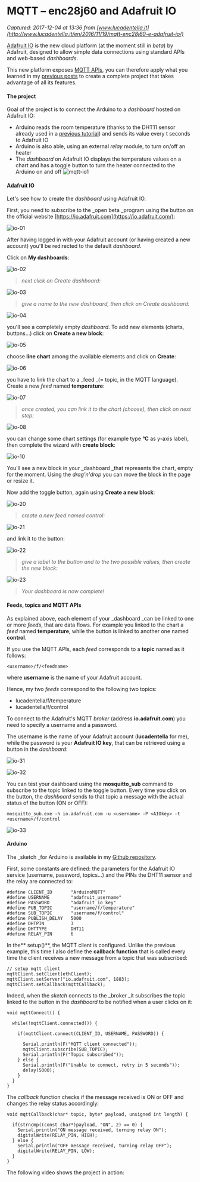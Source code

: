 # MQTT – enc28j60 and Adafruit IO

_Captured: 2017-12-04 at 13:36 from [www.lucadentella.it](http://www.lucadentella.it/en/2016/11/19/mqtt-enc28j60-e-adafruit-io/)_

[Adafruit IO](https://io.adafruit.com/) is the new cloud platform (at the moment still in _beta_) by Adafruit, designed to allow simple data connections using standard APIs and web-based _dashboards_.

This new platform exposes [MQTT APIs](https://learn.adafruit.com/adafruit-io/mqtt-api), you can therefore apply what you learned in my [previous posts](http://www.lucadentella.it/en/category/mqtt/) to create a complete project that takes advantage of all its features.

#### The project

Goal of the project is to connect the Arduino to a _dashboard_ hosted on Adafruit IO:

  * Arduino reads the room temperature (thanks to the DHT11 sensor already used in a [previous tutorial](http://www.lucadentella.it/en/2016/11/02/mqtt-enc28j60-e-arduino-22/)) and sends its value every t seconds to Adafruit IO
  * Arduino is also able, using an external _relay_ module, to turn on/off an heater
  * The _dashboard_ on Adafruit IO displays the temperature values on a chart and has a toggle button to turn the heater connected to the Arduino on and off
![mqtt-io1](http://www.lucadentella.it/blog/wp-content/uploads/2016/11/mqtt-io1.jpg)

#### Adafruit IO

Let's see how to create the _dashboard_ using Adafruit IO.

First, you need to subscribe to the _open beta _program using the button on the official website [https://io.adafruit.com](https://io.adafruit.com/):

![io-01](http://www.lucadentella.it/blog/wp-content/uploads/2016/11/io-01.jpg)

After having logged in with your Adafruit account (or having created a new account) you'll be redirected to the default _dashboard_.

Click on **My dashboards**:

![io-02](http://www.lucadentella.it/blog/wp-content/uploads/2016/11/io-02.jpg)

> _next click on Create dashboard:_

![io-03](http://www.lucadentella.it/blog/wp-content/uploads/2016/11/io-03.jpg)

> _give a name to the new dashboard, then click on Create dashboard:_

![io-04](http://www.lucadentella.it/blog/wp-content/uploads/2016/11/io-04.jpg)

you'll see a completely empty _dashboard_. To add new elements (charts, buttons…) click on **Create a new block**:

![io-05](http://www.lucadentella.it/blog/wp-content/uploads/2016/11/io-05.jpg)

choose **line chart** among the available elements and click on **Create**:

![io-06](http://www.lucadentella.it/blog/wp-content/uploads/2016/11/io-06.jpg)

you have to link the chart to a _feed _(= topic, in the MQTT language). Create a new _feed_ named **temperature**:

![io-07](http://www.lucadentella.it/blog/wp-content/uploads/2016/11/io-07.jpg)

> _once created, you can link it to the chart (choose), then click on next step:_

![io-08](http://www.lucadentella.it/blog/wp-content/uploads/2016/11/io-08.jpg)

you can change some chart settings (for example type **°C** as y-axis label), then complete the wizard with **create block**:

![io-10](http://www.lucadentella.it/blog/wp-content/uploads/2016/11/io-10.jpg)

You'll see a new block in your _dashboard _that represents the chart, empty for the moment. Using the _drag'n'drop_ you can move the block in the page or resize it.

Now add the toggle button, again using **Create a new block**:

![io-20](http://www.lucadentella.it/blog/wp-content/uploads/2016/11/io-20.jpg)

> _create a new feed named control:_

![io-21](http://www.lucadentella.it/blog/wp-content/uploads/2016/11/io-21.jpg)

and link it to the button:

![io-22](http://www.lucadentella.it/blog/wp-content/uploads/2016/11/io-22.jpg)

> _give a label to the button and to the two possible values, then create the new block:_

![io-23](http://www.lucadentella.it/blog/wp-content/uploads/2016/11/io-23.jpg)

> _Your dashboard is now complete!_

#### Feeds, topics and MQTT APIs

As explained above, each element of your _dashboard _can be linked to one or more _feeds_, that are data flows. For example you linked to the chart a _feed_ named **temperature**, while the button is linked to another one named **control**.

If you use the MQTT APIs, each _feed_ corresponds to a **topic** named as it follows:
    
    
    <username>/f/<feedname>

where **username** is the name of your Adafruit account.

Hence, my two _feeds_ correspond to the following two topics:

  * lucadentella/f/temperature
  * lucadentella/f/control

To connect to the Adafruit's MQTT _broker_ (address **io.adafruit.com**) you need to specify a username and a password.

The username is the name of your Adafruit account (**lucadentella** for me), while the password is your **Adafruit IO key**, that can be retrieved using a button in the _dashboard_:

![io-31](http://www.lucadentella.it/blog/wp-content/uploads/2016/11/io-31.jpg)

![io-32](http://www.lucadentella.it/blog/wp-content/uploads/2016/11/io-32.jpg)

You can test your dashboard using the **mosquitto_sub** command to subscribe to the topic linked to the toggle button. Every time you click on the button, the _dashboard_ sends to that topic a message with the actual status of the button (ON or OFF):
    
    
    mosquitto_sub.exe -h io.adafruit.com -u <username> -P <AIOkey> -t <username>/f/control

![io-33](http://www.lucadentella.it/blog/wp-content/uploads/2016/11/io-33.jpg)

#### Arduino

The _sketch _for Arduino is available in my [Github repository](https://github.com/lucadentella/enc28j60_tutorial/tree/master/_21_AdafruitIO).

First, some constants are defined: the parameters for the Adafruit IO service (username, password, topics…) and the PINs the DHT11 sensor and the relay are connected to:
    
    
    #define CLIENT_ID       "ArduinoMQTT"
    #define USERNAME        "adafruit_username"
    #define PASSWORD        "adafruit_io_key"
    #define PUB_TOPIC       "username/f/temperature"
    #define SUB_TOPIC       "username/f/control"
    #define PUBLISH_DELAY   5000
    #define DHTPIN          3
    #define DHTTYPE         DHT11
    #define RELAY_PIN       6

In the** setup()**, the MQTT client is configured. Unlike the previous example, this time I also define the **callback function** that is called every time the client receives a new message from a topic that was subscribed:
    
    
    // setup mqtt client
    mqttClient.setClient(ethClient);
    mqttClient.setServer("io.adafruit.com", 1883);
    mqttClient.setCallback(mqttCallback);

Indeed, when the _sketch_ connects to the _broker _it subscribes the topic linked to the button in the _dashboard_ to be notified when a user clicks on it:
    
    
    void mqttConnect() {
     
      while(!mqttClient.connected()) {
     
        if(mqttClient.connect(CLIENT_ID, USERNAME, PASSWORD)) {
     
          Serial.println(F("MQTT client connected"));
          mqttClient.subscribe(SUB_TOPIC);
          Serial.println(F("Topic subscribed"));
        } else {
          Serial.println(F("Unable to connect, retry in 5 seconds"));
          delay(5000);
        }
      }
    }

The _callback_ function checks if the message received is ON or OFF and changes the relay status accordingly:
    
    
    void mqttCallback(char* topic, byte* payload, unsigned int length) {
     
      if(strncmp((const char*)payload, "ON", 2) == 0) {
        Serial.println("ON message received, turning relay ON");
        digitalWrite(RELAY_PIN, HIGH);
      } else {
        Serial.println("OFF message received, turning relay OFF");
        digitalWrite(RELAY_PIN, LOW);
      }
    }

The following video shows the project in action:
